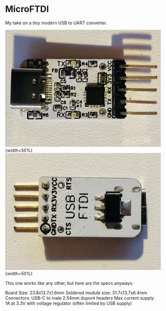 # MicroFTDI
My take on a tiny modern USB to UART converter.


![Most Recent Version Front](/images/V2Front.jpg){width=50%}
![Most Recent Version Back](/images/V2Back.jpg){width=50%}

This one works like any other, but here are the specs anyways:

Board Size: 23.8x13.7x1.6mm
Soldered module size: 31.7x13.7x6.4mm
Connectors: USB-C to male 2.54mm dupont headers
Max current supply: 1A at 3.3V with voltage regulator (often limited by USB supply)
